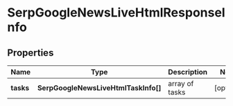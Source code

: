 # SerpGoogleNewsLiveHtmlResponseInfo

## Properties

| Name | Type | Description | Notes |
|------------ | ------------- | ------------- | -------------|
**tasks** | **SerpGoogleNewsLiveHtmlTaskInfo[]** | array of tasks |[optional]|